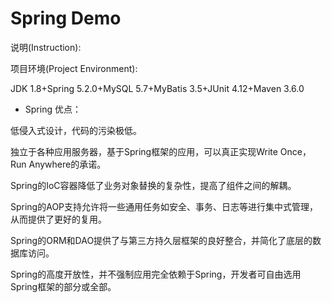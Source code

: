 # Spring Demo
说明(Instruction): 

项目环境(Project Environment): 

JDK 1.8+Spring 5.2.0+MySQL 5.7+MyBatis 3.5+JUnit 4.12+Maven 3.6.0

* Spring 优点：

低侵入式设计，代码的污染极低。

独立于各种应用服务器，基于Spring框架的应用，可以真正实现Write Once，Run Anywhere的承诺。

Spring的IoC容器降低了业务对象替换的复杂性，提高了组件之间的解耦。

Spring的AOP支持允许将一些通用任务如安全、事务、日志等进行集中式管理，从而提供了更好的复用。

Spring的ORM和DAO提供了与第三方持久层框架的良好整合，并简化了底层的数据库访问。

Spring的高度开放性，并不强制应用完全依赖于Spring，开发者可自由选用Spring框架的部分或全部。